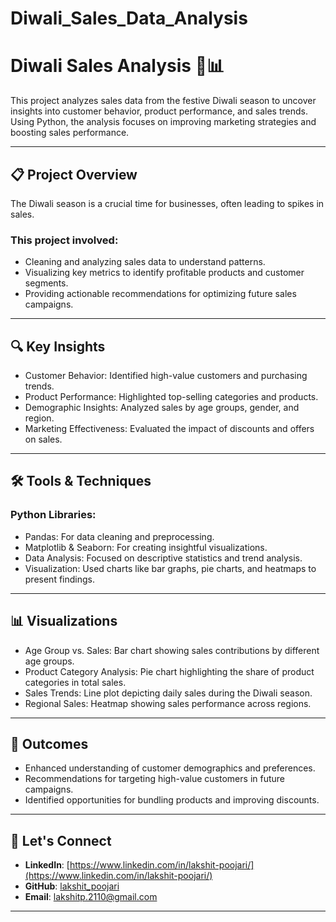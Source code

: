 # Diwali_Sales_Data_Analysis
# Diwali Sales Analysis 🎇📊
This project analyzes sales data from the festive Diwali season to uncover insights into customer behavior, product performance, and sales trends. Using Python, the analysis focuses on improving marketing strategies and boosting sales performance.

---

## 📋 Project Overview
The Diwali season is a crucial time for businesses, often leading to spikes in sales. 
### This project involved:
- Cleaning and analyzing sales data to understand patterns.
- Visualizing key metrics to identify profitable products and customer segments.
- Providing actionable recommendations for optimizing future sales campaigns.

---

## 🔍 Key Insights
- Customer Behavior: Identified high-value customers and purchasing trends.
- Product Performance: Highlighted top-selling categories and products.
- Demographic Insights: Analyzed sales by age groups, gender, and region.
- Marketing Effectiveness: Evaluated the impact of discounts and offers on sales.

---

## 🛠 Tools & Techniques
### Python Libraries:
- Pandas: For data cleaning and preprocessing.
- Matplotlib & Seaborn: For creating insightful visualizations.
- Data Analysis: Focused on descriptive statistics and trend analysis.
- Visualization: Used charts like bar graphs, pie charts, and heatmaps to present findings.

---

## 📊 Visualizations
- Age Group vs. Sales: Bar chart showing sales contributions by different age groups.
- Product Category Analysis: Pie chart highlighting the share of product categories in total sales.
- Sales Trends: Line plot depicting daily sales during the Diwali season.
- Regional Sales: Heatmap showing sales performance across regions.

---

## 🌟 Outcomes
- Enhanced understanding of customer demographics and preferences.
- Recommendations for targeting high-value customers in future campaigns.
- Identified opportunities for bundling products and improving discounts.

---

## 🤝 Let's Connect
- **LinkedIn**: [https://www.linkedin.com/in/lakshit-poojari/](https://www.linkedin.com/in/lakshit-poojari/)  
- **GitHub**: [lakshit_poojari](https://github.com/Lakshit-Poojari)
- **Email**: [lakshitp.2110@gmail.com](lakshitp.2110@gmail.com)

---
